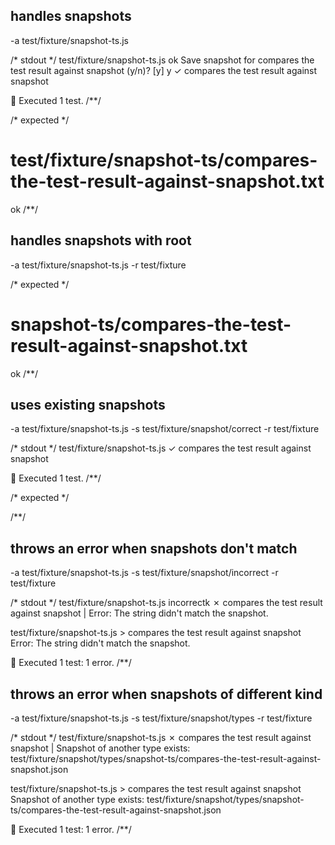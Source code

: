 ## handles snapshots
-a test/fixture/snapshot-ts.js

/* stdout */
 test/fixture/snapshot-ts.js
ok
Save snapshot for compares the test result against snapshot (y/n)? [y] y
  ✓  compares the test result against snapshot

🦅  Executed 1 test.
/**/

/* expected */
# test/fixture/snapshot-ts/compares-the-test-result-against-snapshot.txt

ok
/**/

## handles snapshots with root
-a test/fixture/snapshot-ts.js -r test/fixture

/* expected */
# snapshot-ts/compares-the-test-result-against-snapshot.txt

ok
/**/

## uses existing snapshots
-a test/fixture/snapshot-ts.js -s test/fixture/snapshot/correct -r test/fixture

/* stdout */
 test/fixture/snapshot-ts.js
  ✓  compares the test result against snapshot

🦅  Executed 1 test.
/**/

/* expected */

/**/

## throws an error when snapshots don't match
-a test/fixture/snapshot-ts.js -s test/fixture/snapshot/incorrect -r test/fixture

/* stdout */
 test/fixture/snapshot-ts.js
incorrectk
  ✗  compares the test result against snapshot
  | Error: The string didn't match the snapshot.

test/fixture/snapshot-ts.js > compares the test result against snapshot
  Error: The string didn't match the snapshot.

🦅  Executed 1 test: 1 error.
/**/

## throws an error when snapshots of different kind
-a test/fixture/snapshot-ts.js -s test/fixture/snapshot/types -r test/fixture

/* stdout */
 test/fixture/snapshot-ts.js
  ✗  compares the test result against snapshot
  | Snapshot of another type exists: test/fixture/snapshot/types/snapshot-ts/compares-the-test-result-against-snapshot.json

test/fixture/snapshot-ts.js > compares the test result against snapshot
  Snapshot of another type exists: test/fixture/snapshot/types/snapshot-ts/compares-the-test-result-against-snapshot.json

🦅  Executed 1 test: 1 error.
/**/